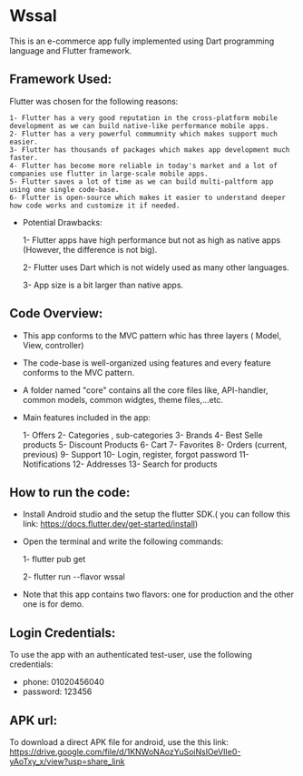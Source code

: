 
# Wssal

 This is an e-commerce app fully implemented using Dart programming language and Flutter framework.

## Framework Used:

Flutter was chosen for the following reasons:

    1- Flutter has a very good reputation in the cross-platform mobile development as we can build native-like performance mobile apps.
    2- Flutter has a very powerful commumnity which makes support much easier.
    3- Flutter has thousands of packages which makes app development much faster.
    4- Flutter has become more reliable in today's market and a lot of companies use flutter in large-scale mobile apps.
    5- Flutter saves a lot of time as we can build multi-paltform app using one single code-base.
    6- Flutter is open-source which makes it easier to understand deeper how code works and customize it if needed.

- Potential Drawbacks:
 
    1- Flutter apps have high performance but not as high as native apps (However, the difference is not big).
  
    2- Flutter uses Dart which is not widely used as many other languages.
  
    3- App size is a bit larger than native apps.

## Code Overview:

- This app conforms to the MVC pattern whic has three layers ( Model, View, controller)
- The code-base is well-organized using features and every feature conforms to the MVC pattern.
- A folder named "core" contains all the core files like, API-handler, common models, common widgtes, theme files,...etc.
- Main features included in the app:

    1- Offers
    2- Categories , sub-categories
    3- Brands
    4- Best Selle products
    5- Discount Products
    6- Cart
    7- Favorites
    8- Orders (current, previous)
    9- Support
    10- Login, register, forgot password
    11- Notifications
    12- Addresses
    13- Search for products
    

## How to run the code:
- Install Android studio and the setup the flutter SDK.( you can follow this link: https://docs.flutter.dev/get-started/install)
- Open the terminal and write the following commands:

    1- flutter pub get

    2- flutter run --flavor wssal

- Note that this app contains two flavors: one for production and the other one is for demo.


## Login Credentials:

To use the app with an authenticated test-user, use the following credentials:

- phone: 01020456040
- password: 123456
## APK url: 

To download a direct APK file for android, use the this link: https://drive.google.com/file/d/1KNWoNAozYuSoiNslOeVIle0-yAoTxy_x/view?usp=share_link
